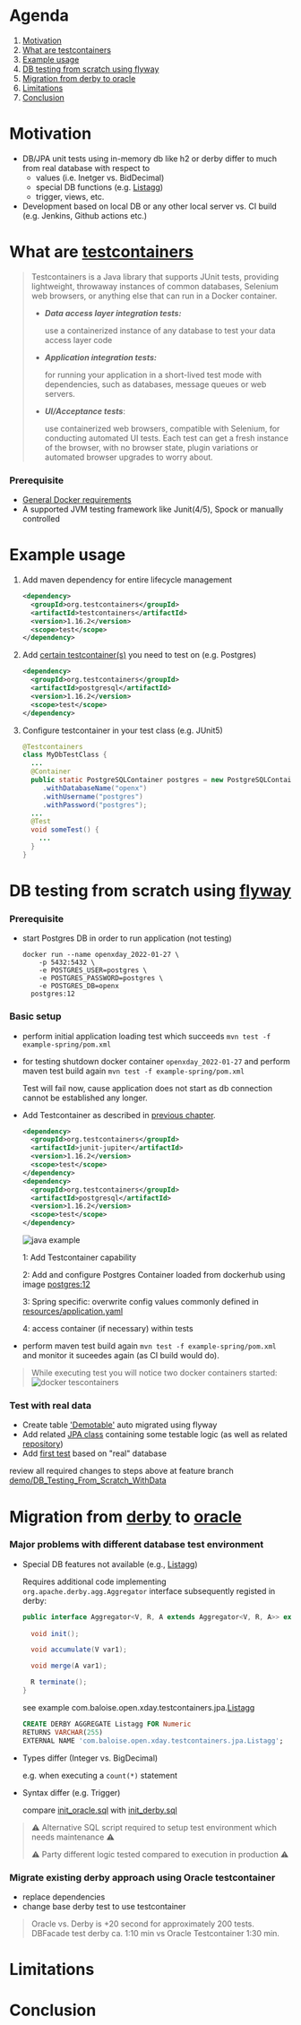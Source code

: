 <!--
 * Copyright 2022 Baloise Group
 *
 * Licensed under the Apache License, Version 2.0 (the "License");
 * you may not use this file except in compliance with the License.
 * You may obtain a copy of the License at
 *
 *     http://www.apache.org/licenses/LICENSE-2.0
 *
 * Unless required by applicable law or agreed to in writing, software
 * distributed under the License is distributed on an "AS IS" BASIS,
 * WITHOUT WARRANTIES OR CONDITIONS OF ANY KIND, either express or implied.
 * See the License for the specific language governing permissions and
 * limitations under the License.
-->

# Agenda
1. [Motivation](#Motivation)
2. [What are testcontainers](#Top1)
3. [Example usage](#Top2)
4. [DB testing from scratch using flyway](#Top3)
5. [Migration from derby to oracle](#Top4)
6. [Limitations](#Top5)
7. [Conclusion](#Top6)



# <a id="Motivation"></a> Motivation
- DB/JPA unit tests using in-memory db like h2 or derby differ to much from real database with respect to
  - values (i.e. Inetger vs. BidDecimal) 
  - special DB functions (e.g. [Listagg](https://docs.oracle.com/cd/E11882_01/server.112/e41084/functions089.htm#SQLRF30030)) 
  - trigger, views, etc.
- Development based on local DB or any other local server vs. CI build (e.g. Jenkins, Github actions etc.) 



# <a id="Top1"></a> What are [testcontainers][Testcontainers]
> Testcontainers is a Java library that supports JUnit tests, providing lightweight, throwaway instances of common databases, Selenium web browsers, or anything else that can run in a Docker container.
> - ___Data access layer integration tests:___
> 
>    use a containerized instance of any database to test your data access layer code
> - ___Application integration tests:___
> 
>    for running your application in a short-lived test mode with dependencies, such as databases, message queues or web servers.
> - ___UI/Acceptance tests___:
> 
>    use containerized web browsers, compatible with Selenium, for conducting automated UI tests. Each test can get a fresh instance of the browser, with no browser state, plugin variations or automated browser upgrades to worry about.
>   


### Prerequisite
- [General Docker requirements](https://www.testcontainers.org/supported_docker_environment/)
- A supported JVM testing framework like Junit(4/5), Spock or manually controlled

# <a id="Top2"></a> Example usage
1. Add maven dependency for entire lifecycle management
    ```xml
    <dependency>
      <groupId>org.testcontainers</groupId>
      <artifactId>testcontainers</artifactId>
      <version>1.16.2</version>
      <scope>test</scope>
    </dependency>
    ```
2. Add [certain testcontainer(s)](https://www.testcontainers.org/modules/databases/) you need to test on (e.g. Postgres)
    ```xml
    <dependency>
      <groupId>org.testcontainers</groupId>
      <artifactId>postgresql</artifactId>
      <version>1.16.2</version>
      <scope>test</scope>
    </dependency>
    ```
3. Configure testcontainer in your test class (e.g. JUnit5)
    ```java
    @Testcontainers
    class MyDbTestClass {
      ...
      @Container
      public static PostgreSQLContainer postgres = new PostgreSQLContainer<>("postgres:12")
         .withDatabaseName("openx")
         .withUsername("postgres")
         .withPassword("postgres");
      ...
      @Test
      void someTest() {
        ...
      }
    }
    ```


# <a id="Top3"></a>DB testing from scratch using [flyway](https://flywaydb.org/documentation/)
### Prerequisite
- start Postgres DB in order to run application (not testing)
  ```shell
  docker run --name openxday_2022-01-27 \ 
      -p 5432:5432 \
      -e POSTGRES_USER=postgres \
      -e POSTGRES_PASSWORD=postgres \
      -e POSTGRES_DB=openx 
    postgres:12
  ```
### Basic setup
- perform initial application loading test which succeeds `mvn test -f example-spring/pom.xml`
- for testing shutdown docker container `openxday_2022-01-27` and perform maven test build again `mvn test -f example-spring/pom.xml`
  
  Test will fail now, cause application does not start as db connection cannot be established any longer.
- Add Testcontainer as described in [previous chapter](#Top2).
  ```xml
  <dependency>
    <groupId>org.testcontainers</groupId>
    <artifactId>junit-jupiter</artifactId>
    <version>1.16.2</version>
    <scope>test</scope>
  </dependency>
  <dependency>
    <groupId>org.testcontainers</groupId>
    <artifactId>postgresql</artifactId>
    <version>1.16.2</version>
    <scope>test</scope>
  </dependency>
  ```
  ![java example](./docs/images/spring_boot_junit5_testcontainer_example.png)
  
  1: Add Testcontainer capability
  
  2: Add and configure Postgres Container loaded from dockerhub using image [postgres:12](https://hub.docker.com/_/postgres) 

  3: Spring specific: overwrite config values commonly defined in [resources/application.yaml](example-spring/src/main/resources/application.yaml)

  4: access container (if necessary) within tests


- perform maven test build again `mvn test -f example-spring/pom.xml` and monitor it suceedes again (as CI build would do).
> While executing test you will notice two docker containers started:
> ![docker tescontainers](docs/images/test_container_list.png)

### Test with real data
- Create table ['Demotable'](https://github.com/arburk/open-x-day-testcontainers/blob/demo/DB_Testing_From_Scratch_WithData/example-spring/src/main/resources/db/migration/V1__initial_setup.sql) auto migrated using flyway
- Add related [JPA class](https://github.com/arburk/open-x-day-testcontainers/blob/demo/DB_Testing_From_Scratch_WithData/example-spring/src/main/java/com/baloise/open/xday/testcontainers/infrastructure/db/demo/DemoEntity.java) 
containing some testable logic (as well as related [repository](https://github.com/arburk/open-x-day-testcontainers/blob/demo/DB_Testing_From_Scratch_WithData/example-spring/src/main/java/com/baloise/open/xday/testcontainers/infrastructure/db/demo/DemoRepository.java))
- Add [first test](https://github.com/arburk/open-x-day-testcontainers/blob/demo/DB_Testing_From_Scratch_WithData/example-spring/src/test/java/com/baloise/open/xday/testcontainers/infrastructure/db/demo/DemoRepositoryTest.java) based on "real" database

review all required changes to steps above at feature branch [demo/DB_Testing_From_Scratch_WithData](https://github.com/arburk/open-x-day-testcontainers/tree/demo/DB_Testing_From_Scratch_WithData)

# <a id="Top4"></a> Migration from [derby](https://db.apache.org/derby/#What+is+Apache+Derby%3F) to [oracle](https://www.oracle.com/ch-de/database/technologies/)

### Major problems with different database test environment
- Special DB features not available (e.g., [Listagg](https://docs.oracle.com/cd/E11882_01/server.112/e41084/functions089.htm#SQLRF30030))
  
  Requires additional code implementing `org.apache.derby.agg.Aggregator` interface subsequently registed in derby:
  ```java
  public interface Aggregator<V, R, A extends Aggregator<V, R, A>> extends Serializable {
    
    void init();

    void accumulate(V var1);

    void merge(A var1);

    R terminate();
  }
  ```
  see example com.baloise.open.xday.testcontainers.jpa.[Listagg](example-jpa/src/test/java/com/baloise/open/xday/testcontainers/jpa/derby/Listagg.java)
  ```sql
  CREATE DERBY AGGREGATE Listagg FOR Numeric
  RETURNS VARCHAR(255)
  EXTERNAL NAME 'com.baloise.open.xday.testcontainers.jpa.Listagg';
  ```
- Types differ (Integer vs. BigDecimal)
  
  e.g. when executing a `count(*)` statement
- Syntax differ (e.g. Trigger)

  compare [init_oracle.sql](example-jpa/src/main/resources/init_oracle.sql) with [init_derby.sql](example-jpa/src/test/resources/init_derby.sql)

> ⚠ Alternative SQL script required to setup test environment which needs maintenance ⚠
> 
> ⚠ Party different logic tested compared to execution in production ⚠

### Migrate existing derby approach using Oracle testcontainer
- replace dependencies
- change base derby test to use testcontainer

> Oracle vs. Derby is +20 second for approximately 200 tests.
> DBFacade test derby ca. 1:10 min vs Oracle Testcontainer 1:30 min.

# <a id="Top5"></a>Limitations




# <a id="Top6"></a>Conclusion




[Testcontainers]: https://www.testcontainers.org/
